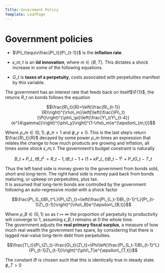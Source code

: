 ```yaml
---
Title: Government Policy
Template: LeafPage
---
```


# Government policies
$\newcommand{\F}[1]{^{[\text{F}#1]}}$$\newcommand{\C}[2]{^{[#1\text{, p.#2}]}}$$\newcommand{\c}[1]{^{[#1]}}$$\newcommand{\Ci}[2]{^{[#1\text{, #2}]}}$
-   $\Pi\_t\equiv\frac{P\_t}{P\_{t-1}}$ is the **inflation rate**.

-   $\epsilon\_{m,t}$ is an **iid innovation**, where $m\in\{B,T\}$.
    This dictates a shock increase in some of the following equations.

-   $G\_t$ is **taxes of a perpetuity**, costs associated with
    perpetuities manifest by this variable.

The government has an interest rate that feeds back on itself$\F{1}$, the
returns $R\_t$ on bonds follows the equation

$$\frac{R\_t}{R}=\left(\frac{R\_{t-1}}{R}\right)^{\rho\_m}\left[\left(\frac{\Pi\_t}{\Pi}\right)^{\phi\_\pi}\left(\frac{Y\_t/Y\_{t-4}}{e^{4\gamma}}\right)^{\phi\_y}\right]^{1-\rho\_m}e^{\epsilon\_{m,t}}$$

Where $\rho\_m\in(0,1),\phi\_\pi>1$ and $\phi\_y\geq0$. This is the last
step’s return $\frac{R\_t}{R}$ decayed by some power $\rho\_m$ times an
expression that relates the change to how much products are growing and
inflation, all times some shock $\epsilon\_{m,t}$. The government’s
budget constraint is naturally

$$B\_t+P\_{L,t}B\_t^L=R\_{t-1,t}B\_{t-1}+(1+\kappa P\_{L,t})B\_{t-1}^L+P\_tG\_t-T\_t$$

Thus the left hand side is money given to the government from bonds
sold, short and long-term. The right hand side is money paid back from
bonds maturing, or upkeep on perpetuities, plus tax.\
It is assumed that long-term bonds are controlled by the government
following an auto-regressive model with a shock factor

$$\frac{P\_{L,t}B\_t^L}{P\_tZ\_t}=\left(\frac{P\_{L,t-1}B\_{t-1}^L}{P\_{t-1}Z\_{t-1}}\right)^{\rho\_B}e^{\epsilon\_{B,t}}$$

Where $\rho\_B\in(0,1)$ so as $t\mapsto\infty$ the proportion of
perpetuity to productivity will converge to $1$, assuming
$\epsilon\_{B,t}$ remains at $0$ the whole time.\
The government adjusts the **real primary fiscal surplus**, a
measure of how much real wealth the government has spare, by considering
that there is lagged real-value long-term debt from perpetuities.

$$\frac{T\_t}{P\_tZ\_t}-\frac{G\_t}{Z\_t}=\Phi\left(\frac{P\_{L,t-1}B\_{t-1}^L}{P\_{t-1}Z\_{t-1}}\right)^{\phi\_T}e^{\epsilon\_{T,t}}$$

The constant $\Phi$ is chosen such that this is identically true in
steady state. $\phi\_T>0$
